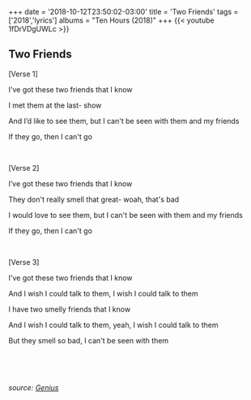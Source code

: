+++
date = '2018-10-12T23:50:02-03:00'
title = 'Two Friends'
tags = ['2018','lyrics']
albums = "Ten Hours (2018)"
+++
{{< youtube 1fDrVDgUWLc >}}

## Two Friends

[Verse 1]

I've got these two friends that I know

I met them at the last- show

And I’d like to see them, but I can't be seen with them and my friends

If they go, then I can't go

&nbsp;


[Verse 2]

I’ve got these two friends that I know

They don't really smell that great- woah, that's bad

I would love to see them, but I can't be seen with them and my friends

If they go, then I can't go


&nbsp;

[Verse 3]

I've got these two friends that I know

And I wish I could talk to them, I wish I could talk to them

I have two smelly friends that I know

And I wish I could talk to them, yeah, I wish I could talk to them

But they smell so bad, I can't be seen with them

&nbsp;

&nbsp;

_source: [Genius](https://genius.com/artists/First-of-october)_
